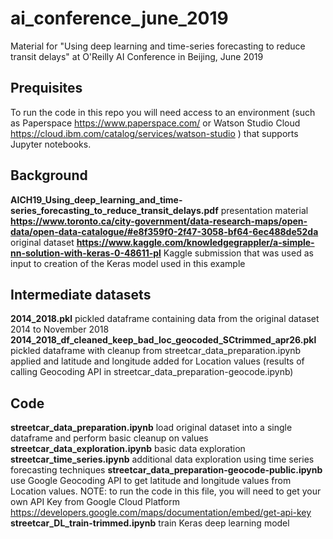 # ai_conference_june_2019
Material for "Using deep learning and time-series forecasting to reduce transit delays" at O'Reilly AI Conference in Beijing, June 2019

## Prequisites
To run the code in this repo you will need access to an environment (such as Paperspace https://www.paperspace.com/ or Watson Studio Cloud https://cloud.ibm.com/catalog/services/watson-studio ) that supports Jupyter notebooks.

## Background

**AICH19_Using_deep_learning_and_time-series_forecasting_to_reduce_transit_delays.pdf** presentation material
**https://www.toronto.ca/city-government/data-research-maps/open-data/open-data-catalogue/#e8f359f0-2f47-3058-bf64-6ec488de52da** original dataset
**https://www.kaggle.com/knowledgegrappler/a-simple-nn-solution-with-keras-0-48611-pl** Kaggle submission that was used as input to creation of the Keras model used in this example

## Intermediate datasets
**2014_2018.pkl** pickled dataframe containing data from the original dataset 2014 to November 2018
**2014_2018_df_cleaned_keep_bad_loc_geocoded_SCtrimmed_apr26.pkl** pickled dataframe with cleanup from streetcar_data_preparation.ipynb applied and latitude and longitude added for Location values (results of calling Geocoding API in streetcar_data_preparation-geocode.ipynb)

## Code
**streetcar_data_preparation.ipynb** load original dataset into a single dataframe and perform basic cleanup on values
**streetcar_data_exploration.ipynb** basic data exploration
**streetcar_time_series.ipynb** additional data exploration using time series forecasting techniques
**streetcar_data_preparation-geocode-public.ipynb** use Google Geocoding API to get latitude and longitude values from Location values. NOTE: to run the code in this file, you will need to get your own API Key from Google Cloud Platform https://developers.google.com/maps/documentation/embed/get-api-key
**streetcar_DL_train-trimmed.ipynb** train Keras deep learning model
